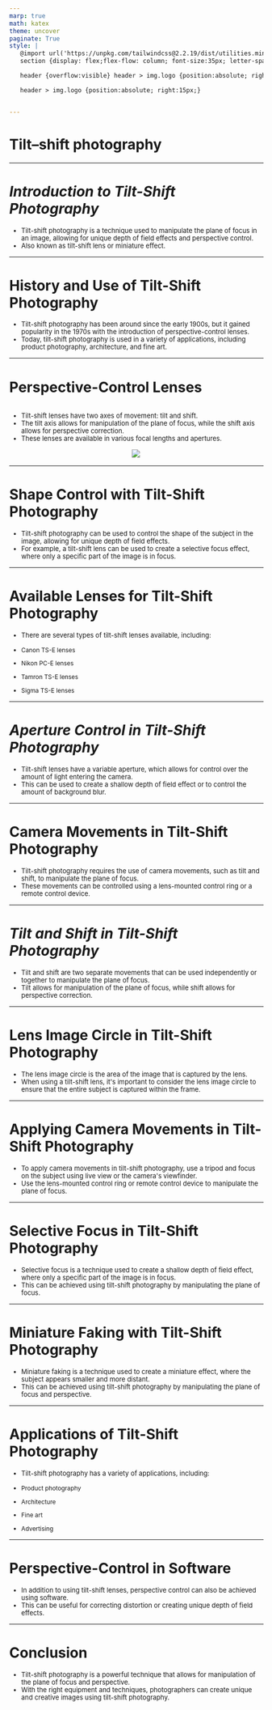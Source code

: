 ```yaml
---
marp: true
math: katex
theme: uncover
paginate: True
style: |
   @import url('https://unpkg.com/tailwindcss@2.2.19/dist/utilities.min.css');
   section {display: flex;flex-flow: column; font-size:35px; letter-spacing:1.4px;}

   header {overflow:visible} header > img.logo {position:absolute; right:15px;}

   header > img.logo {position:absolute; right:15px;}


---
```

<!-- backgroundImage: url('backgrounds/aaabstract (12).png') -->
<!-- _class: lead -->

 # Tilt–shift photography

---
<style scoped>p,li {font-size:0.92em}</style>

 # _Introduction to Tilt-Shift Photography_
- Tilt-shift photography is a technique used to manipulate the plane of focus in an image, allowing for unique depth of field effects and perspective control.
- Also known as tilt-shift lens or miniature effect.


---
<style scoped>p,li {font-size:0.92em}</style>

 # History and Use of Tilt-Shift Photography

- Tilt-shift photography has been around since the early 1900s, but it gained popularity in the 1970s with the introduction of perspective-control lenses.
- Today, tilt-shift photography is used in a variety of applications, including product photography, architecture, and fine art.

---
<style scoped>p,li {font-size:0.84em}</style>

 # **Perspective-Control Lenses**
<div style='flex:1 1 auto; min-height:0;' class="grid grid-cols-8 gap-4">
<div style='display:flex; flex-flow:column; min-height:0;' class="col-span-4">

- Tilt-shift lenses have two axes of movement: tilt and shift.
- The tilt axis allows for manipulation of the plane of focus, while the shift axis allows for perspective correction.
- These lenses are available in various focal lengths and apertures.
</div>

<div style='display:flex; flex-flow:column; min-height:0;' class="col-span-4">

<div style="display: flex; flex: 1 1 auto; flex-flow: row; min-height: 0"><div style="display: flex; flex: 1 1 auto; justify-content: center;min-height:0;min-width:0; margin-bottom:0.1em;;margin-right:0.15em">
<img style='object-fit: contain; max-height:100%; max-width:100%; background-color: rgba(0,0,0,0);' src='https://upload.wikimedia.org/wikipedia/commons/thumb/1/18/35mmPC500.jpg/220px-35mmPC500.jpg'/>
</div>
</div>

</div>

</div>


---
<style scoped>p,li {font-size:0.92em}</style>

 # Shape Control with Tilt-Shift Photography

- Tilt-shift photography can be used to control the shape of the subject in the image, allowing for unique depth of field effects.
- For example, a tilt-shift lens can be used to create a selective focus effect, where only a specific part of the image is in focus.

---
<style scoped>p,li {font-size:0.80em}</style>

 # Available Lenses for Tilt-Shift Photography
- There are several types of tilt-shift lenses available, including:

+ Canon TS-E lenses

+ Nikon PC-E lenses

+ Tamron TS-E lenses

+ Sigma TS-E lenses


---
<style scoped>p,li {font-size:0.92em}</style>

 # _Aperture Control in Tilt-Shift Photography_
- Tilt-shift lenses have a variable aperture, which allows for control over the amount of light entering the camera.
- This can be used to create a shallow depth of field effect or to control the amount of background blur.


---
<style scoped>p,li {font-size:0.92em}</style>

 # Camera Movements in Tilt-Shift Photography

- Tilt-shift photography requires the use of camera movements, such as tilt and shift, to manipulate the plane of focus.
- These movements can be controlled using a lens-mounted control ring or a remote control device.

---
<style scoped>p,li {font-size:0.92em}</style>

 # _Tilt and Shift in Tilt-Shift Photography_
- Tilt and shift are two separate movements that can be used independently or together to manipulate the plane of focus.
- Tilt allows for manipulation of the plane of focus, while shift allows for perspective correction.


---
<style scoped>p,li {font-size:0.92em}</style>

 # Lens Image Circle in Tilt-Shift Photography
- The lens image circle is the area of the image that is captured by the lens.
- When using a tilt-shift lens, it's important to consider the lens image circle to ensure that the entire subject is captured within the frame.


---
<style scoped>p,li {font-size:0.92em}</style>

 # **Applying Camera Movements in Tilt-Shift Photography**

- To apply camera movements in tilt-shift photography, use a tripod and focus on the subject using live view or the camera's viewfinder.
- Use the lens-mounted control ring or remote control device to manipulate the plane of focus.

---
<style scoped>p,li {font-size:0.92em}</style>

 # **Selective Focus in Tilt-Shift Photography**
- Selective focus is a technique used to create a shallow depth of field effect, where only a specific part of the image is in focus.
- This can be achieved using tilt-shift photography by manipulating the plane of focus.


---
<style scoped>p,li {font-size:0.92em}</style>

 # Miniature Faking with Tilt-Shift Photography
- Miniature faking is a technique used to create a miniature effect, where the subject appears smaller and more distant.
- This can be achieved using tilt-shift photography by manipulating the plane of focus and perspective.


---
<style scoped>p,li {font-size:0.80em}</style>

 # Applications of Tilt-Shift Photography

- Tilt-shift photography has a variety of applications, including:

+ Product photography

+ Architecture

+ Fine art

+ Advertising

---
<style scoped>p,li {font-size:0.92em}</style>

 # Perspective-Control in Software

- In addition to using tilt-shift lenses, perspective control can also be achieved using software.
- This can be useful for correcting distortion or creating unique depth of field effects.

---
<style scoped>p,li {font-size:0.92em}</style>

 # Conclusion

- Tilt-shift photography is a powerful technique that allows for manipulation of the plane of focus and perspective.
- With the right equipment and techniques, photographers can create unique and creative images using tilt-shift photography.